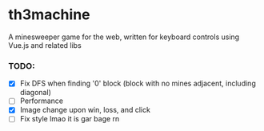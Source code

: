 # th3machine

A minesweeper game for the web, written for keyboard controls using Vue.js and related libs

### TODO:
-  [X] Fix DFS when finding '0' block (block with no mines adjacent, including diagonal)
-  [ ] Performance
-  [X] Image change upon win, loss, and click
-  [ ] Fix style lmao it is gar bage rn
